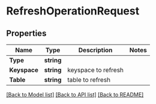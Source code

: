 # RefreshOperationRequest

## Properties

Name | Type | Description | Notes
------------ | ------------- | ------------- | -------------
**Type** | **string** |  | 
**Keyspace** | **string** | keyspace to refresh  | 
**Table** | **string** | table to refresh  | 

[[Back to Model list]](../README.md#documentation-for-models) [[Back to API list]](../README.md#documentation-for-api-endpoints) [[Back to README]](../README.md)



